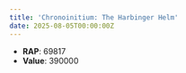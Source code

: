 ```yaml
---
title: 'Chronoinitium: The Harbinger Helm'
date: 2025-08-05T00:00:00Z
---
```

- **RAP**: 69817
- **Value**: 390000
